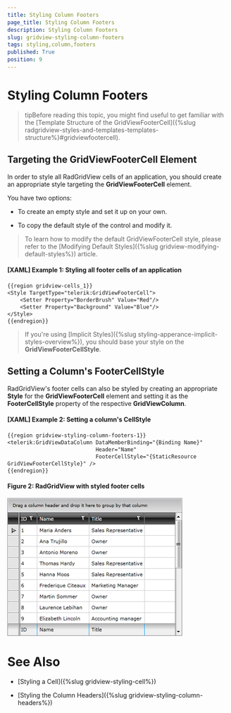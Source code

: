 ```yaml
---
title: Styling Column Footers
page_title: Styling Column Footers
description: Styling Column Footers
slug: gridview-styling-column-footers
tags: styling,column,footers
published: True
position: 9
---
```


# Styling Column Footers


>tipBefore reading this topic, you might find useful to get familiar with the [Template Structure of the GridViewFooterCell]({%slug radgridview-styles-and-templates-templates-structure%}#gridviewfootercell).

## Targeting the GridViewFooterCell Element

In order to style all RadGridView cells of an application, you should create an appropriate style targeting the __GridViewFooterCell__ element.

You have two options:

* To create an empty style and set it up on your own.

* To copy the default style of the control and modify it.

>To learn how to modify the default GridViewFooterCell style, please refer to the [Modifying Default Styles]({%slug gridview-modifying-default-styles%}) article.

#### __[XAML] Example 1: Styling all footer cells of an application__

	{{region gridview-cells_1}}
	<Style TargetType="telerik:GridViewFooterCell">
		<Setter Property="BorderBrush" Value="Red"/>
		<Setter Property="Background" Value="Blue"/>
	</Style>
	{{endregion}}

>If you're using [Implicit Styles]({%slug styling-apperance-implicit-styles-overview%}), you should base your style on the __GridViewFooterCellStyle__.

## Setting a Column's FooterCellStyle

RadGridView's footer cells can also be styled by creating an appropriate __Style__ for the **GridViewFooterCell** element and setting it as the __FooterCellStyle__ property of the respective __GridViewColumn__. 

#### __[XAML] Example 2: Setting a column's CellStyle__

	{{region gridview-styling-column-footers-1}}
	<telerik:GridViewDataColumn DataMemberBinding="{Binding Name}"
                                Header="Name"
                                FooterCellStyle="{StaticResource GridViewFooterCellStyle}" />
	{{endregion}}

#### __Figure 2: RadGridView with styled footer cells__

![RadGridView with styled footer cells](images/RadGridView_Styles_and_Templates_Styling_GridViewColumnFooterCell_03.png)

# See Also

 * [Styling a Cell]({%slug gridview-styling-cell%})

 * [Styling the Column Headers]({%slug gridview-styling-column-headers%})
